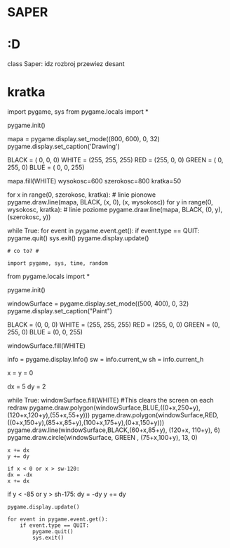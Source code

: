 # SAPER
# :D
class Saper:
    idz
    rozbroj
    przewiez
    desant
# kratka #
import pygame, sys
from pygame.locals import *
  
pygame.init()
  

mapa = pygame.display.set_mode((800, 600), 0, 32)
pygame.display.set_caption('Drawing')
  

BLACK = (  0,   0,   0)
WHITE = (255, 255, 255)
RED   = (255,   0,   0)
GREEN = (  0, 255,   0)
BLUE  = (  0,   0, 255)
  

mapa.fill(WHITE)
wysokosc=600
szerokosc=800
kratka=50

for x in range(0, szerokosc, kratka): # linie pionowe
        pygame.draw.line(mapa, BLACK, (x, 0), (x, wysokosc))
for y in range(0, wysokosc, kratka): # linie poziome
        pygame.draw.line(mapa, BLACK, (0, y), (szerokosc, y)) 

  

while True:
    for event in pygame.event.get():
        if event.type == QUIT:
            pygame.quit()
            sys.exit()
    pygame.display.update()
    
    # co to? #
    
    import pygame, sys, time, random
from pygame.locals import *

pygame.init()

windowSurface = pygame.display.set_mode((500, 400), 0, 32)
pygame.display.set_caption("Paint")

BLACK = (0, 0, 0)
WHITE = (255, 255, 255)
RED = (255, 0, 0)
GREEN = (0, 255, 0)
BLUE = (0, 0, 255)

windowSurface.fill(WHITE)

info = pygame.display.Info()
sw = info.current_w
sh = info.current_h

x = y = 0

dx = 5
dy = 2


while True:
    windowSurface.fill(WHITE) #This clears the screen on each redraw
    pygame.draw.polygon(windowSurface,BLUE,((0+x,250+y),(120+x,120+y),(55+x,55+y)))
    pygame.draw.polygon(windowSurface,RED,((0+x,150+y),(85+x,85+y),(100+x,175+y),(0+x,150+y)))
    pygame.draw.line(windowSurface,BLACK,(60+x,85+y), (120+x, 110+y), 6)
    pygame.draw.circle(windowSurface, GREEN , (75+x,100+y), 13, 0)

    x += dx
    y += dy

    if x < 0 or x > sw-120:
    dx = -dx
    x += dx
if y < -85 or y > sh-175:
    dy = -dy
    y += dy 

    pygame.display.update()

    for event in pygame.event.get():
        if event.type == QUIT:
            pygame.quit()
            sys.exit()

